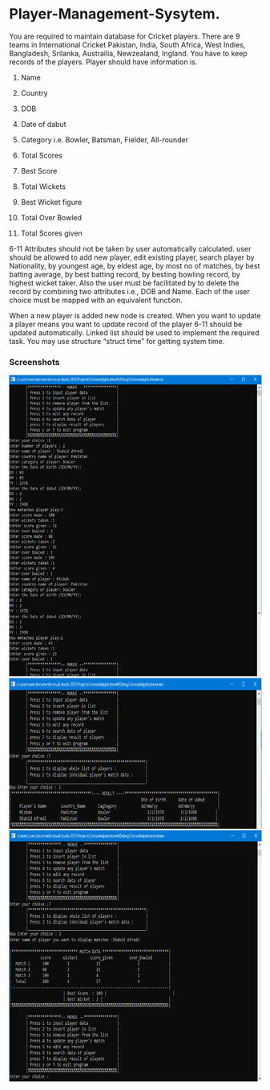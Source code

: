 # Player-Management-Sysytem.

You are required to maintain database for Cricket players. There are 9 teams in International Cricket Pakistan, India, South Africa, West Indies, Bangladesh, Srilanka, Austrailia, Newzealand, Ingland. You have to keep records of the players. Player should have information is.
1.	Name
2.	Country
3.	DOB
4.	Date of dabut
5.	Category i.e. Bowler, Batsman, Fielder, All-rounder

6.	Total Scores
7.	Best Score
8.	Total Wickets
9.	Best Wicket figure
10.	Total Over Bowled
11.	Total Scores given

6-11 Attributes should not be taken by user automatically calculated. user should be allowed to add new player, edit existing player, search player by Nationality, by youngest age, by eldest age, by most no of matches, by best batting average, by best batting record, by besting bowling record, by highest wicket taker. Also the user must be facilitated by to delete the record by combining two attributes i.e., DOB and Name. Each of the user choice must be mapped with an equivalent function.
 
When a new player is added new node is created. When you want to update a player means you want to update record of the player 6-11 should be updated automatically. Linked list should be used to implement the required task.
You may use structure “struct time” for getting system time.

<h3>Screenshots</h3>

<img src="assets/pCapture.PNG" width="700" height="600">

<img src="assets/ppCapture.PNG" width="700" height="300">

<img src="assets/pppCapture.PNG" width="700" height="500">
